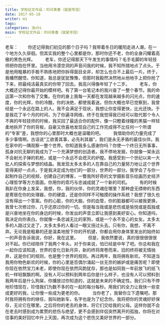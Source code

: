```yaml
---
title: 学校征文作品：叩问青春（就是写信）
date: 2017-05-18
writer: m1
tags:
categories: 浊shi
main: 学校征文作品：叩问青春（就是写信）
---
```

老车：
　　你还记得我们初见的那个日子吗？我带着冬日的暖阳走进人潮，在一个地方久久徘徊。但其实我的整个心里都是你，那时你还不老，你的全身闪耀着高傲的黑色光辉。
　　老车，你还记得那天下午发生的事情吗？毛手毛脚的年轻技师把你抱在怀里。当他用冷漠空洞的声音问我的时候，我不知所措地点了点头。于是他用粗暴的手极不熟练地把你拆得面目全非，却怎么也合不上最后一片。终于，我幡然醒悟，你知道，我总是犹犹豫豫，但那时我毅然决然地从他地手上把你抢了下来，把最纯洁最真实的你带了回去。我高兴得像年轻了十二岁。
　　老车，你大概还记得你最开始的模样吧。有了第一台笔记本的我兴奋了一整个春节。我的命运第一次和你有了交集。在你的身上我每一天都在发现越来越多的闪光点，你的速度，你的光辉，你的冷酷，你的决绝，都使我着迷。但你大概也早已觉察到，我曾经是一个永远在路上的人。我不会满足于现状，我想让你变得更快，比光还快。于是我花了半个月的时间，为了你遍寻网络，终于在我觉得我已经可以取代那个令人不爽的年轻技师的时候，我买回了最适合你的配件，像一只瞪着绿瞳的黑猫一样轻柔地拆开了你的背板，自豪又欣喜地发现自己的工作完成得不比任何一个所谓的“专家”差，我想你的心里那时大概也是温暖的吧。
　　我借助你的力量完成了多少事情啊。古话说“工欲善其事，必先利其器”，我们是永无矛盾的最佳伙伴。我在家中的一隅观察一整个世界。你知道我多么感谢你吗？你使一个终日无所事事，孤身对抗无聊的我成为了一个充满梦想的创造者。我不停地发掘，你就像一架永远不会射光子弹的机枪，或是一个永远不会熄灭的炉膛。我感受到一个世纪以来一大批人的探索与梦想的结晶。我发现太多太多的人在靠自己的力量努力地让这个世界变得美好一点点，于是我决定成为他们的一部分，世界的一部分。我学会了与你一起制作自己的视频，创建自己的博客，一瞥我所好奇的文学摄影音乐绘画历史经济心理哲学等方方面面。你用你的乖巧与忠诚成就了一个新的司机。
　　有的时候我趴在你身上发呆，我想，你，我的伙伴，你的灵魂在哪里？那种虚无缥缈的东西是寄居在你的处理器，你的硬盘，还是你同样不可触摸的操作系统？我想了很久也没有得出一个答案。你的心脏，你的大脑，你的血管，你的脏器都可以被我更换，我曾七次修过你，几乎还原过你的一切。但是每当我或是悲伤或是愉悦或是孤独或是兴奋地坐在你的身边的时候，你发出的声音立即让我感到美好安心。你知道吗，我决定向你表白。你就像一条忠诚无比的家狗，或是一个永不变心的女友。太多太多的人路过又走了，太多太多的人看过一眼又扭过头去。只有你，我想，不离不弃。无论我是粗暴的还是温柔地按下你的开机键，你都会用你身体里发出的始终如一的声音告诉我说，你好，我在这里。
　　但是，我依然要说，真的很很很很很对不起。你已经陪伴了我两个年头。对于你来说，怕已经是中年了吧。你总和我在一起你应该知道，世界的变化日新月异，新的终将席卷而来，旧的终将被无情抛弃，这是你们的规则，也是整个世界的规则。再过两年，我将拥有新欢。不知道当我用你物色新欢的时候，你的心里是否偶尔涌起一丝无奈的嫉妒或是痛苦呢？即使你现在依然宝刀未老，即使你现在依然风韵犹存，那也是如同我一年前放飞的纸飞机一样轻飘飘的啊。没有人可以预料到两年后你是什么样子，也没有人可以预料到我两年后是什么狗屎，你播放过你知道的，这就是未来的不确定性。我们只有不停地珍惜现在，珍惜我们为数不多的在一起的每分每秒。用我们的全力让我快一些变成更好的我，让你慢一些成为更老的你。
　　当你老了，我替你立下遗嘱吧。那时我将拥有你的继任，我叫她新车，名字也是为了纪念你。我将把你的灵魂好好保存，无论它在哪里。之后将你的老去的身体，将它们交给我的父母。这样你就不会在老去时感到成为累赘的悲伤与绝望，更不会感到伴侣突然离开的孤独，你将在对往事的美好回忆中升上天国，再次成为这个悲伤又美好世界的一部分。